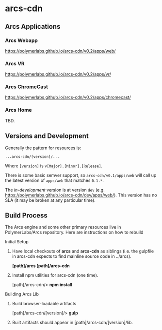 # arcs-cdn

## Arcs Applications

### Arcs Webapp

https://polymerlabs.github.io/arcs-cdn/v0.2/apps/web/

### Arcs VR

https://polymerlabs.github.io/arcs-cdn/v0.2/apps/vr/

### Arcs ChromeCast

https://polymerlabs.github.io/arcs-cdn/v0.2/apps/chromecast/

### Arcs Home

TBD.

## Versions and Development

Generally the pattern for resources is:

`...arcs-cdn/[version]/...`

Where `[version]` is `v[Major].[Minor].[Release]`.

There is some basic semver support, so `arcs-cdn/v0.1/apps/web` will call up the latest version of `apps/web` that matches `0.1.*`.

The _in-development_ version is at version `dev` (e.g. https://polymerlabs.github.io/arcs-cdn/dev/apps/web/). This version has no SLA (it may be broken at any particular time).

## Build Process

The Arcs engine and some other primary resources live in PolymerLabs/Arcs repository. Here are instructions on how to rebuild

Initial Setup

1. Have local checkouts of **arcs** and **arcs-cdn** as siblings (i.e. the gulpfile in arcs-cdn expects to find mainline source code in ../arcs).

	**[path]/arcs
	[path]/arcs-cdn**

2. Install npm utilities for arcs-cdn (one time).

	[path]/arcs-cdn/> **npm install**

Building Arcs Lib

1. Build browser-loadable artifacts

	[path]/arcs-cdn/[version]/> **gulp**

2. Built artifacts should appear in [path]/arcs-cdn/[version]/lib.
